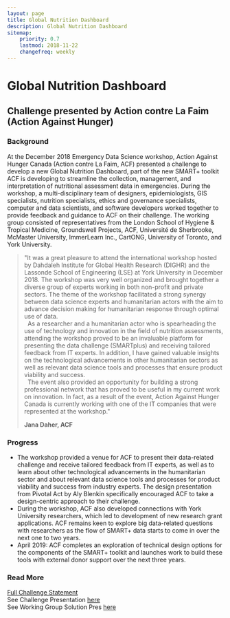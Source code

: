 ```yaml
---
layout: page
title: Global Nutrition Dashboard
description: Global Nutrition Dashboard
sitemap:
    priority: 0.7
    lastmod: 2018-11-22
    changefreq: weekly
---
```

# Global Nutrition Dashboard

## Challenge presented by Action contre La Faim (Action Against Hunger)  

### Background
At the December 2018 Emergency Data Science workshop, Action Against Hunger Canada (Action contre La Faim, ACF) presented a challenge to develop a new Global Nutrition Dashboard, part of the new SMART+ toolkit ACF is developing to streamline the collection, management, and interpretation of nutritional assessment data in emergencies. During the workshop, a multi-disciplinary team of designers, epidemiologists, GIS specialists, nutrition specialists, ethics and governance specialists, computer and data scientists, and software developers worked together to provide feedback and guidance to ACF on their challenge. The working group consisted of representatives from the London School of Hygiene & Tropical Medicine, Groundswell Projects, ACF, Université de Sherbrooke, McMaster University, ImmerLearn Inc., CartONG, University of Toronto, and York University.

<blockquote>"It was a great pleasure to attend the international workshop hosted by Dahdaleh Institute for Global Health Research (DIGHR) and the Lassonde School of Engineering (LSE) at York University in December 2018. The workshop was very well organized and brought together a diverse group of experts working in both non-profit and private sectors. The theme of the workshop facilitated a strong synergy between data science experts and humanitarian actors with the aim to advance decision making for humanitarian response through optimal use of data.<br>
&nbsp;
As a researcher and a humanitarian actor who is spearheading the use of technology and innovation in the field of nutrition assessments, attending the workshop proved to be an invaluable platform for presenting the data challenge (SMARTplus) and receiving tailored feedback from IT experts. In addition, I have gained valuable insights on the technological advancements in other humanitarian sectors as well as relevant data science tools and processes that ensure product viability and success.<br>
&nbsp;
The event also provided an opportunity for building a strong professional network that has proved to be useful in my current work on innovation. In fact, as a result of the event, Action Against Hunger Canada is currently working with one of the IT companies that were represented at the workshop."<br>

<strong>Jana Daher, ACF</strong></blockquote>

### Progress
- The workshop provided a venue for ACF to present their data-related challenge and receive tailored feedback from IT experts, as well as to learn about other technological advancements in the humanitarian sector and about relevant data science tools and processes for product viability and success from industry experts. The design presentation from Pivotal Act by Aly Blenkin specifically encouraged ACF to take a design-centric approach to their challenge.
- During the workshop, ACF also developed connections with York University researchers, which led to development of new research grant applications. ACF remains keen to explore big data-related questions with researchers as the flow of SMART+ data starts to come in over the next one to two years. 
- April 2019: ACF completes an exploration of technical design options for the components of the SMART+ toolkit and launches work to build these tools with external donor support over the next three years. 

### Read More
<a href="{{ site.baseurl }}/global-nutrition-dashboard-challenge-statement/">Full Challenge Statement</a><br>
See Challenge Presentation [here](https://www.slideshare.net/dighr/challenge-2-global-nutrition-dashboard)<br>
See Working Group Solution Pres [here](https://www.slideshare.net/dighr/approach-to-challenge-2-global-nutrition-dashboard)
